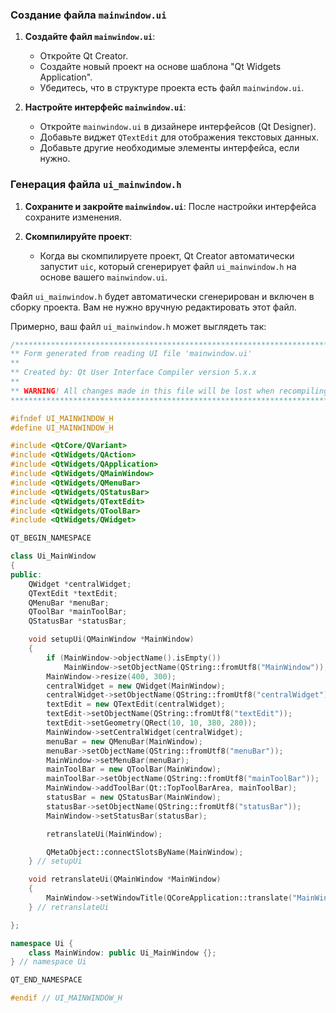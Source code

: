 ### Создание файла `mainwindow.ui`

1. **Создайте файл `mainwindow.ui`**:
    - Откройте Qt Creator.
    - Создайте новый проект на основе шаблона "Qt Widgets Application".
    - Убедитесь, что в структуре проекта есть файл `mainwindow.ui`.

2. **Настройте интерфейс `mainwindow.ui`**:
    - Откройте `mainwindow.ui` в дизайнере интерфейсов (Qt Designer).
    - Добавьте виджет `QTextEdit` для отображения текстовых данных.
    - Добавьте другие необходимые элементы интерфейса, если нужно.

### Генерация файла `ui_mainwindow.h`

1. **Сохраните и закройте `mainwindow.ui`**: После настройки интерфейса сохраните изменения.

2. **Скомпилируйте проект**:
    - Когда вы скомпилируете проект, Qt Creator автоматически запустит `uic`, который сгенерирует файл `ui_mainwindow.h` на основе вашего `mainwindow.ui`.

Файл `ui_mainwindow.h` будет автоматически сгенерирован и включен в сборку проекта. Вам не нужно вручную редактировать этот файл.

Примерно, ваш файл `ui_mainwindow.h` может выглядеть так:

```cpp
/********************************************************************************
** Form generated from reading UI file 'mainwindow.ui'
**
** Created by: Qt User Interface Compiler version 5.x.x
**
** WARNING! All changes made in this file will be lost when recompiling UI file!
********************************************************************************/

#ifndef UI_MAINWINDOW_H
#define UI_MAINWINDOW_H

#include <QtCore/QVariant>
#include <QtWidgets/QAction>
#include <QtWidgets/QApplication>
#include <QtWidgets/QMainWindow>
#include <QtWidgets/QMenuBar>
#include <QtWidgets/QStatusBar>
#include <QtWidgets/QTextEdit>
#include <QtWidgets/QToolBar>
#include <QtWidgets/QWidget>

QT_BEGIN_NAMESPACE

class Ui_MainWindow
{
public:
    QWidget *centralWidget;
    QTextEdit *textEdit;
    QMenuBar *menuBar;
    QToolBar *mainToolBar;
    QStatusBar *statusBar;

    void setupUi(QMainWindow *MainWindow)
    {
        if (MainWindow->objectName().isEmpty())
            MainWindow->setObjectName(QString::fromUtf8("MainWindow"));
        MainWindow->resize(400, 300);
        centralWidget = new QWidget(MainWindow);
        centralWidget->setObjectName(QString::fromUtf8("centralWidget"));
        textEdit = new QTextEdit(centralWidget);
        textEdit->setObjectName(QString::fromUtf8("textEdit"));
        textEdit->setGeometry(QRect(10, 10, 380, 280));
        MainWindow->setCentralWidget(centralWidget);
        menuBar = new QMenuBar(MainWindow);
        menuBar->setObjectName(QString::fromUtf8("menuBar"));
        MainWindow->setMenuBar(menuBar);
        mainToolBar = new QToolBar(MainWindow);
        mainToolBar->setObjectName(QString::fromUtf8("mainToolBar"));
        MainWindow->addToolBar(Qt::TopToolBarArea, mainToolBar);
        statusBar = new QStatusBar(MainWindow);
        statusBar->setObjectName(QString::fromUtf8("statusBar"));
        MainWindow->setStatusBar(statusBar);

        retranslateUi(MainWindow);

        QMetaObject::connectSlotsByName(MainWindow);
    } // setupUi

    void retranslateUi(QMainWindow *MainWindow)
    {
        MainWindow->setWindowTitle(QCoreApplication::translate("MainWindow", "MainWindow", nullptr));
    } // retranslateUi

};

namespace Ui {
    class MainWindow: public Ui_MainWindow {};
} // namespace Ui

QT_END_NAMESPACE

#endif // UI_MAINWINDOW_H
```